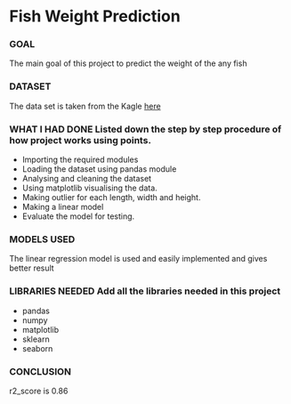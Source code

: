 
# Fish Weight Prediction

### GOAL
  The main goal of this project to predict the weight of the any fish 

### DATASET
  The data set is taken from the Kagle [here](https://www.kaggle.com/aungpyaeap/fish-market)

### WHAT I HAD DONE Listed down the step by step procedure of how project works using points.
- Importing the required modules
- Loading the dataset using pandas module
- Analysing and cleaning the dataset
- Using matplotlib visualising the data.
- Making outlier for each length, width and height.
- Making a linear model
- Evaluate the model for testing.


### MODELS USED 
   The linear regression model is used and easily implemented and gives better result  


### LIBRARIES NEEDED Add all the libraries needed in this project
- pandas
- numpy
- matplotlib
- sklearn
- seaborn


### CONCLUSION 
  r2_score is 0.86 
